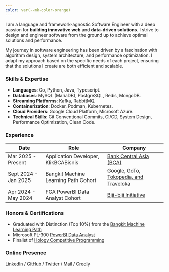 ```yaml
---
color: var(--mk-color-orange)
---
```

I am a language and framework-agnostic Software Engineer with a deep passion for **building innovative web** and **data-driven solutions**. I strive to design and engineer software from the ground up to achieve optimal solutions and performance.

My journey in software engineering has been driven by a fascination with algorithm design, system architecture, and performance optimization. I adapt my approach based on the specific needs of each project, ensuring that the solutions I create are both efficient and scalable.

### Skills & Expertise

- **Languages**: Go, Python, Java, Typescript.
- **Databases**: MySQL (MariaDB), PostgreSQL, Redis, MongoDB.
- **Streaming Platforms**: Kafka, RabbitMQ.
- **Containerization**: Docker, Podman, Kubernetes.
- **Cloud Providers**: Google Cloud Platform, Microsoft Azure.
- **Technical Skills**: Git Conventional Commits, CI/CD, System Design, Performance Optimization, Clean Code.

### Experience

| Date                 | Role                                 | Company                                                                           |
| -------------------- | ------------------------------------ | --------------------------------------------------------------------------------- |
| Mar 2025 - Present   | Application Developer, KlikBCABisnis | [Bank Central Asia (BCA)](https://www.bca.co.id/)                                 |
| Sept 2024 - Jan 2025 | Bangkit Machine Learning Path Cohort | [Google, GoTo, Tokopedia, and Traveloka](https://grow.google/intl/id_id/bangkit/) |
| Apr 2024 - May 2024  | FGA PowerBI Data Analyst Cohort      | [Biji-biji Initiative](https://www.biji-biji.com/)                                |

### Honors & Certifications

- Graduated with Distinction (Top 10%) from the [Bangkit Machine Learning Path](https://drive.google.com/file/d/16-DJ4HaEAjrZfc3ZxnpFdzNnvZkxlDgW/view)
- Microsoft PL-300 [PowerBI Data Analyst](https://learn.microsoft.com/en-us/users/helmyl/credentials/d711d303f0fd18d7?ref=https%3A%2F%2Fwww.helmyl.com%2F)
- Finalist of [Hology Competitive Programming](https://drive.google.com/file/d/1skrbdOx0ZJyIEr7JBwW9PSMVRgjykd8L/view)

### Online Presence

[LinkedIn](https://www.linkedin.com/in/helmyl/) / [GitHub](https://github.com/elskow) / [Twitter](https://twitter.com/helmy_lh) / [Mail](mailto:helmyl.work@gmail.com) / [Credly](https://www.credly.com/users/helmy-luqmanulhakim)
